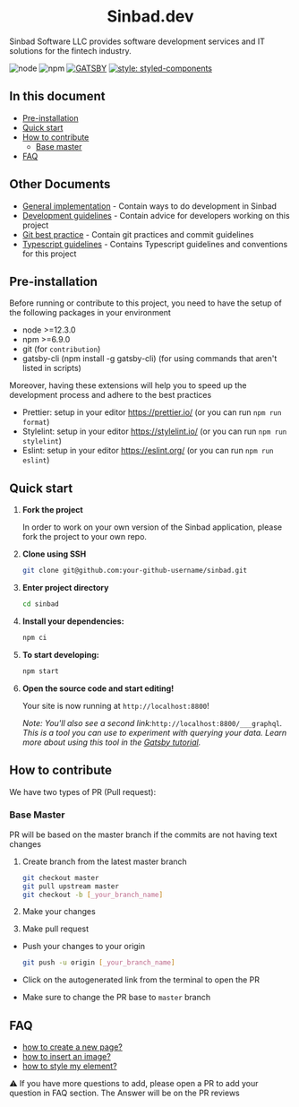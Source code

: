 <h1 align="center">
 Sinbad.dev
</h1>

Sinbad Software LLC provides software development services and IT solutions for the fintech industry.

 ![node](https://img.shields.io/badge/node-%3E%3D12.3.0-blue.svg) ![npm](https://img.shields.io/badge/npm-%3E%3D6.9.0-blue.svg) [![GATSBY](https://img.shields.io/badge/Gatsby-663399?style=flat&logo=gatsby&logoColor=white)](https://github.com/styled-components/styled-components) [![style: styled-components](https://img.shields.io/badge/style-%F0%9F%92%85%20styled--components-orange.svg?colorB=daa357&colorA=db748e)](https://github.com/styled-components/styled-components)

## In this document

- [Pre-installation](#pre-installation)
- [Quick start](#quick-start)
- [How to contribute](#how-to-contribute)
  - [Base master](#base-master)
- [FAQ](#faq)

## Other Documents

- [General implementation](documents/implementation-guide.md) - Contain ways to do development in Sinbad
- [Development guidelines](documents/development-guidelines.md) - Contain advice for developers working on this project
- [Git best practice](documents/git-best-practices.md) - Contain git practices and commit guidelines
- [Typescript guidelines](documents/typescript-guidelines.md) - Contains Typescript guidelines and conventions for this project

## Pre-installation

Before running or contribute to this project, you need to have the setup of the following packages in your environment

- node >=12.3.0
- npm >=6.9.0
- git (for `contribution`)
- gatsby-cli (npm install -g gatsby-cli) (for using commands that aren't listed in scripts)

Moreover, having these extensions will help you to speed up the development process and adhere to the best practices

- Prettier: setup in your editor <https://prettier.io/> (or you can run `npm run format`)
- Stylelint: setup in your editor <https://stylelint.io/> (or you can run `npm run stylelint`)
- Eslint: setup in your editor <https://eslint.org/> (or you can run `npm run eslint`)

## Quick start

1. **Fork the project**

    In order to work on your own version of the Sinbad application, please fork the project to your own repo.

2. **Clone using SSH**

    ```sh
    git clone git@github.com:your-github-username/sinbad.git
    ```

3. **Enter project directory**

    ```sh
    cd sinbad
    ```

4. **Install your dependencies:**

    ```sh
    npm ci
    ```

5. **To start developing:**

    ```sh
    npm start
    ```

6. **Open the source code and start editing!**

    Your site is now running at `http://localhost:8800`!

    _Note: You'll also see a second link:_`http://localhost:8800/___graphql`_. This is a tool you can use to experiment with querying your data. Learn more about using this tool in the [Gatsby tutorial](https://www.gatsbyjs.org/tutorial/part-five/#introducing-graphiql)._

## How to contribute

We have two types of PR (Pull request):

### Base **Master**

PR will be based on the master branch if the commits are not having text changes

1. Create branch from the latest master branch

    ```sh
    git checkout master
    git pull upstream master
    git checkout -b [_your_branch_name]
    ```

2. Make your changes

3. Make pull request

- Push your changes to your origin

    ```sh
    git push -u origin [_your_branch_name]
    ```

- Click on the autogenerated link from the terminal to open the PR

- Make sure to change the PR base to `master` branch

## FAQ

- [how to create a new page?](documents/implementation-guide.md#create-new-page)
- [how to insert an image?](documents/implementation-guide.md#image-component)
- [how to style my element?](documents/implementation-guide.md#styled-component)

⚠️ If you have more questions to add, please open a PR to add your question in FAQ section. The Answer will be on the PR reviews
